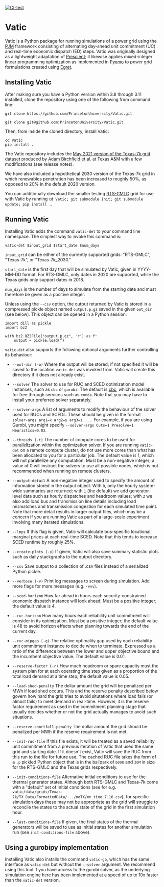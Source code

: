 [![CI-test](https://github.com/PrincetonUniversity/Vatic/actions/workflows/test.yml/badge.svg)](
https://github.com/PrincetonUniversity/Vatic/actions/workflows/test.yml)

# Vatic #

Vatic is a Python package for running simulations of a power grid using the
[PJM](https://www.e-education.psu.edu/ebf483/node/814) framework consisting of alternating day-ahead unit commitment
(UC) and real-time economic dispatch (ED) steps. Vatic was originally designed as a lightweight adaptation of
[Prescient](https://github.com/grid-parity-exchange/Prescient); it likewise applies mixed-integer linear programming
optimization as implemented in [Pyomo](http://www.pyomo.org/) to power grid formulations created using
[Egret](https://github.com/grid-parity-exchange/Egret).


## Installing Vatic ##

After making sure you have a Python version within 3.8 through 3.11 installed, clone the repository using one of
the following from command line:

```git clone https://github.com/PrincetonUniversity/Vatic.git```

```git clone git@github.com:PrincetonUniversity/Vatic.git```

Then, from inside the cloned directory, install Vatic:
```
cd Vatic
pip install .
```

The Vatic repository includes the [May 2021 version of the Texas-7k grid dataset](
https://electricgrids.engr.tamu.edu/electric-grid-test-cases/datasets-for-arpa-e-perform-program/)
produced by [Adam Birchfield et al.](https://ieeexplore.ieee.org/stamp/stamp.jsp?arnumber=8423655) at Texas A&M with a
few modifications (see release notes).

We have also included a hypothetical 2030 version of the Texas-7k grid in which renewables penetration has
been increased to roughly 50%, as opposed to 20% in the default 2020 version.

You can additionally download the smaller testing [RTS-GMLC](https://github.com/GridMod/RTS-GMLC) grid for
use with Vatic by running ```cd Vatic; git submodule init; git submodule update; pip install .```.


## Running Vatic ##

Installing Vatic adds the command `vatic-det` to your command line namespace. The simplest way to invoke this command
is:

```vatic-det $input_grid $start_date $num_days ```

`input_grid` can be either of the currently supported grids: "RTS-GMLC", "Texas-7k", or "Texas-7k_2030."

`start_date` is the first day that will be simulated by Vatic, given in YYYY-MM-DD format. For RTS-GMLC, only dates in
2020 are supported, while the Texas grids only support dates in 2018.

`num_days` is the number of days to simulate from the starting date and must therefore be given as a positive integer.

Unless using the `--csv` option, the output returned by Vatic is stored in a compressed pickle object named
`output.p.gz` saved in the given `out_dir` (see below). This object can be opened in a Python session:
```
import dill as pickle
import bz2

with bz2.BZ2File("output.p.gz", 'r') as f:
    output = pickle.load(f)
```

`vatic-det` also supports the following optional arguments further controlling its behaviour:

 - `--out-dir (-o)` Where the output will be stored; if not specified it will be saved to the location `vatic-det`
                    was invoked from. Vatic will create this directory if it does not already exist.

 - `--solver` The solver to use for RUC and SCED optimization model instances, such as `cbc` or `gurobi`. The default is
              [cbc](https://github.com/coin-or/Cbc), which is available for free through services such as `conda`.
              Note that you may have to install your preferred solver separately.

 - `--solver-args` A list of arguments to modify the behaviour of the solver used for RUCs and SCEDs. These should be
                   given in the format ```--solver-args arg1=x arg2=y arg3=z ...```. For example, if you are using
                   Gurobi, you might specify ```--solver-args Cuts=1 Presolve=1 Heuristics=0.03```.

 - `--threads (-t)` The number of compute cores to be used for parallelization within the optimization solver. If you
                    are running `vatic-det` on a remote compute cluster, do not use more cores than what has been
                    allocated to you for a particular job. The default value is 1, which will not parallelize any
                    computation. Must be a non-negative integer; a value of 0 will instruct the solvers to use all
                    possible nodes, which is not recommended when running on remote clusters.

 - `--output-detail` A non-negative integer used to specify the amount of information stored in the output object.
                     With `0`, only the hourly system-wide summaries are returned; with `1` (the default) we add
                     generator-level data such as hourly dispatches and headroom values; with `2` we also add load bus
                     and transmission line details including load mismatches and transmission congestion for each
                     simulated time point.
                     Note that more detail results in larger output files, which may be a concern if you are running
                     Vatic as part of a large-scale experiment involving many iterated simulations.

 - `--lmps` If this flag is given, Vatic will calculate bus-specific locational marginal prices at each real-time SCED.
            Note that this tends to increase SCED runtime by roughly 25%.

 - `--create-plots (-p)` If given, Vatic will also save summary statistic plots such as daily stackgraphs to the
                         output directory.

 - `--csv` Save output to a collection of .csv files instead of a serialized Python pickle.

 - `--verbose (-v)` Print log messages to screen during simulation. Add more flags for more messages (e.g. `-vvv`).

 - `--sced-horizon` How far ahead in hours each security-constrained economic dispatch instance will look ahead.
                    Must be a positive integer; the default value is 4.

 - `--ruc-horizon` How many hours each reliability unit commitment will consider in its optimization. Must be a positive
                   integer; the default value is 48 to avoid horizon effects when planning towards the end of the
                   current day.

 - `--ruc-mipgap (-g)` The relative optimality gap used by each reliability unit commitment instance to decide when to
                       terminate. Expressed as a ratio of the difference between the lower and upper objective bound and
                       the incumbent objective value. The default value is 0.01.

 - `--reserve-factor (-r)` How much headroom or spare capacity must the system plan for at each operating time step
                           given as a proportion of the total load demand at a time step; the default value is 0.05.

 - `--load-shed-penalty` The dollar amount the grid will be penalized per MWh if load shed occurs.
                         This and the reserve penalty described below govern how hard the grid tries to avoid 
                         situtations where load fails (or almost fails) to meet demand in real-time.
                         However, it is the reserve factor requirement as used in the commitment planning stage
                         that usually decides whether or not the grid actually manages to avoid such situations.

 - `--reserve-shortfall-penalty` The dollar amount the grid should be penalized per MWh if the reserve requirement is
                                 not met.

 - `--init-ruc-file` If this file exists, it will be treated as a saved reliability unit commitment from a previous
                     iteration of Vatic that used the same grid and starting date. If it doesn't exist, Vatic will save
                     the RUC from this run to the file for future use. The cached RUC file takes the form of a `.p`
                     pickled Python object that is in the ballpark of `600K` and `30M` in size for the RTS-GMLC and the
                     Texas grids respectively.

 - `--init-conditions-file` Alternative initial conditions to use for the thermal generator states. Although both
                            RTS-GMLC and Texas-7k come with a "default" set of initial conditions (see for e.g.
                            `vatic/data/grids/Texas-7k/TX_Data/FormattedData/.../noTX/on_time_7.10.csv`), for specific
                            simulation days these may not be appropriate as the grid will struggle to reconcile the
                            states to the actual state of the grid in the first simulation hour.

 - `--last-conditions-file` If given, the final states of the thermal generators will be saved to use as initial states
                            for another simulation run (see `init-conditions-file` above).


## Using a gurobipy implementation ##

Installing Vatic also installs the command `vatic-gb`, which has the same interface as `vatic-det` but without the
`--solver` argument. We recommend using this tool if you have access to the gurobi solver, as the underlying simulation
engine here has been implemented at a speed of up to 10x faster than the `vatic-det` version.
